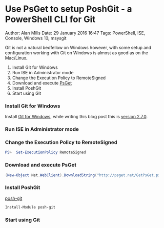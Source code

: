 Use PsGet to setup PoshGit - a PowerShell CLI for Git
=====================================================
Author: Alan Mills
Date: 29 January 2016 16:47
Tags: PowerShell, ISE, Console, Windows 10, msysgit

Git is not a natural bedfellow on Windows however, with some setup and configuration working with Git on Windows is almost as good as on the Mac/Linux.

1. Install Git for Windows
1. Run ISE in Administrator mode
2. Change the Execution Policy to RemoteSigned
3. Download and execute [PsGet](http://psget.net/)
4. Install PoshGit
5. Start using Git

### Install Git for Windows
Install [Git for Windows](https://git-for-windows.github.io), while writing this blog post this is [version 2.7.0](https://github.com/git-for-windows/git/releases/tag/v2.7.0.windows.1).

### Run ISE in Administrator mode


### Change the Execution Policy to RemoteSigned
``` PowerShell
PS>  Set-ExecutionPolicy RemoteSigned
```
### Download and execute PsGet
``` PowerShell
(New-Object Net.WebClient).DownloadString("http://psget.net/GetPsGet.ps1") | iex
```

### Install PoshGit
[posh-git](https://github.com/dahlbyk/posh-git)
``` PowerShell
Install-Module posh-git
```

### Start using Git
``` PowerShell

```
